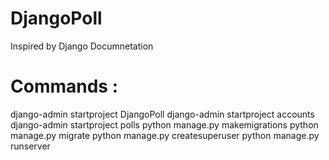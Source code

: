 # DjangoPoll
 Inspired by Django Documnetation


<h1>Commands : </h1>  


django-admin startproject DjangoPoll
django-admin startproject accounts
django-admin startproject polls
python manage.py makemigrations
python manage.py migrate
python manage.py createsuperuser
python manage.py runserver


